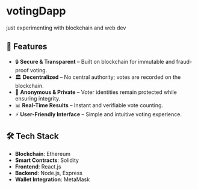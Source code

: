 # votingDapp
just experimenting with blockchain and web dev

## 🚀 Features
- 🔒 **Secure & Transparent** – Built on blockchain for immutable and fraud-proof voting.
- 🏛 **Decentralized** – No central authority; votes are recorded on the blockchain.
- 👥 **Anonymous & Private** – Voter identities remain protected while ensuring integrity.
- 📊 **Real-Time Results** – Instant and verifiable vote counting.
- ⚡ **User-Friendly Interface** – Simple and intuitive voting experience.

## 🛠 Tech Stack
- **Blockchain**: Ethereum
- **Smart Contracts**: Solidity
- **Frontend**: React.js
- **Backend**: Node.js, Express
- **Wallet Integration**: MetaMask 
